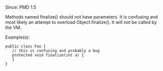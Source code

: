 Since: PMD 1.5

Methods named finalize() should not have parameters.  It is confusing and most likely an attempt to
overload Object.finalize(). It will not be called by the VM.

Example(s):
```
public class Foo {
   // this is confusing and probably a bug
   protected void finalize(int a) {
   }
}
```
